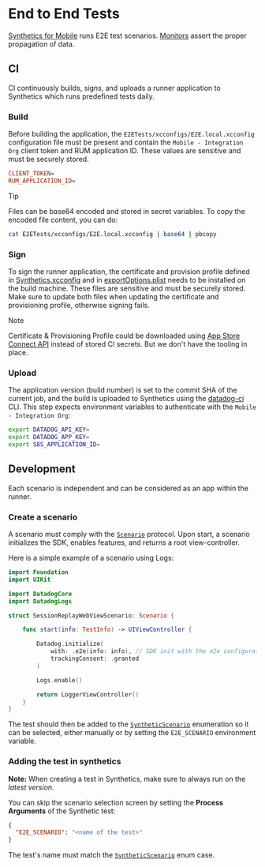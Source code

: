 # End to End Tests

[Synthetics for Mobile](https://docs.datadoghq.com/mobile_app_testing/) runs E2E test scenarios. [Monitors](https://docs.datadoghq.com/monitors/) assert the proper propagation of data.


## CI

CI continuously builds, signs, and uploads a runner application to Synthetics which runs predefined tests daily.

### Build

Before building the application, the `E2ETests/xcconfigs/E2E.local.xcconfig` configuration file must be present and contain the `Mobile - Integration Org` client token and RUM application ID. These values are sensitive and must be securely stored.

```ini
CLIENT_TOKEN=
RUM_APPLICATION_ID=
```

> [!TIP]
> Files can be base64 encoded and stored in secret variables. To copy the encoded file content, you can do:
> ```bash
> cat E2ETests/xcconfigs/E2E.local.xcconfig | base64 | pbcopy
> ```

### Sign

To sign the runner application, the certificate and provision profile defined in [Synthetics.xcconfig](xcconfigs/Synthetics.xcconfig) and in [exportOptions.plist](exportOptions.plist) needs to be installed on the build machine. These files are sensitive and must be securely stored. Make sure to update both files when updating the certificate and provisioning profile, otherwise signing fails.

> [!NOTE]
> Certificate & Provisioning Profile could be downloaded using [App Store Connect API](https://developer.apple.com/documentation/appstoreconnectapi) instead of stored CI secrets. But we don't have the tooling in place.

### Upload

The application version (build number) is set to the commit SHA of the current job, and the build is uploaded to Synthetics using the [datadog-ci](https://github.com/DataDog/datadog-ci) CLI. This step expects environment variables to authenticate with the `Mobile - Integration Org`:

```bash
export DATADOG_API_KEY=
export DATADOG_APP_KEY=
export S8S_APPLICATION_ID=
```

## Development

Each scenario is independent and can be considered as an app within the runner.

### Create a scenario

A scenario must comply with the [`Scenario`](Runner/Scenarios/Scenario.swift) protocol. Upon start, a scenario initializes the SDK, enables features, and returns a root view-controller.

Here is a simple example of a scenario using Logs:
```swift
import Foundation
import UIKit

import DatadogCore
import DatadogLogs

struct SessionReplayWebViewScenario: Scenario {

    func start(info: TestInfo) -> UIViewController {

        Datadog.initialize(
            with: .e2e(info: info), // SDK init with the e2e configuration
            trackingConsent: .granted
        )

        Logs.enable()

        return LoggerViewController()
    }
}
```

The test should then be added to the [`SyntheticScenario`](Runner/Scenarios/Scenario.swift) enumeration so it can be selected, either manually or by setting the `E2E_SCENARIO` environment variable.


### Adding the test in synthetics

**Note:** When creating a test in Synthetics, make sure to always run on the _latest version_.

You can skip the scenario selection screen by setting the **Process Arguments** of the Synthetic test:
```json
{
  "E2E_SCENARIO": "<name of the test>"
}
```

The test's name must match the [`SyntheticScenario`](Runner/Scenarios/Scenario.swift) enum case.